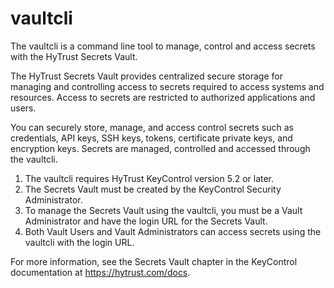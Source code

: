 # vaultcli
The vaultcli is a command line tool to manage, control and access secrets with the HyTrust Secrets Vault.

The HyTrust Secrets Vault provides centralized secure storage for managing and controlling access to secrets required to access systems and resources. Access to secrets are restricted to authorized applications and users.

You can securely store, manage, and access control secrets such as credentials, API keys, SSH keys, tokens, certificate private keys, and encryption keys. Secrets are managed, controlled and accessed through the vaultcli.

1. The vaultcli requires HyTrust KeyControl version 5.2 or later.
2. The Secrets Vault must be created by the KeyControl Security Administrator.
3. To manage the Secrets Vault using the vaultcli, you must be a Vault Administrator and have the login URL for the Secrets Vault.
4. Both Vault Users and Vault Administrators can access secrets using the vaultcli with the login URL.

For more information, see the Secrets Vault chapter in the KeyControl documentation at https://hytrust.com/docs.
